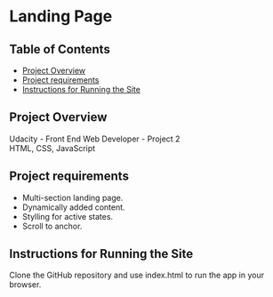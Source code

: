 # Landing Page

## Table of Contents

* [Project Overview](#Project-Overview)
* [Project requirements](#Project-requirements)
* [Instructions for Running the Site](#Instructions-for-Running-the-Site)

## Project Overview

Udacity - Front End Web Developer - Project 2
<br>
HTML, CSS, JavaScript

## Project requirements

- Multi-section landing page.
- Dynamically added content.
- Stylling for active states.
- Scroll to anchor.

## Instructions for Running the Site

Clone the GitHub repository and use index.html to run the app in your browser.